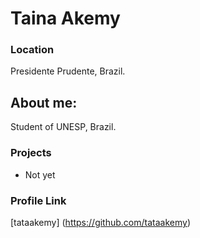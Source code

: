 # Taina Akemy

### Location

Presidente Prudente, Brazil.

## About me:

Student of UNESP, Brazil.

### Projects

- Not yet

### Profile Link

[tataakemy] (https://github.com/tataakemy)
